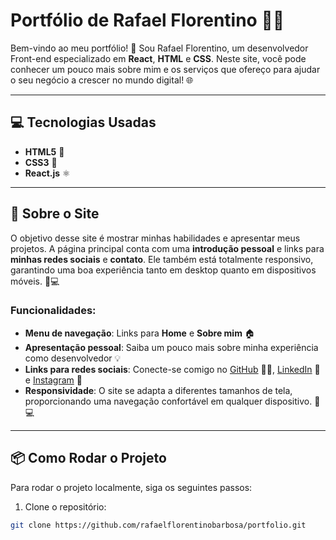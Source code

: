 # Portfólio de Rafael Florentino 👨‍💻

Bem-vindo ao meu portfólio! 🚀 Sou Rafael Florentino, um desenvolvedor Front-end especializado em **React**, **HTML** e **CSS**. Neste site, você pode conhecer um pouco mais sobre mim e os serviços que ofereço para ajudar o seu negócio a crescer no mundo digital! 🌐

---

## 💻 Tecnologias Usadas
- **HTML5** 📄
- **CSS3** 🎨
- **React.js** ⚛️

---

## 📜 Sobre o Site

O objetivo desse site é mostrar minhas habilidades e apresentar meus projetos. A página principal conta com uma **introdução pessoal** e links para **minhas redes sociais** e **contato**. Ele também está totalmente responsivo, garantindo uma boa experiência tanto em desktop quanto em dispositivos móveis. 📱💻

### Funcionalidades:
- **Menu de navegação**: Links para **Home** e **Sobre mim** 🏠
- **Apresentação pessoal**: Saiba um pouco mais sobre minha experiência como desenvolvedor 💡
- **Links para redes sociais**: Conecte-se comigo no [GitHub](https://github.com/rafaelflorentinobarbosa) 🧑‍💻, [LinkedIn](https://www.linkedin.com/in/rafael-florentino-barbosa) 💼 e [Instagram](https://www.instagram.com/rafaelflorentinobarbosa/) 📸
- **Responsividade**: O site se adapta a diferentes tamanhos de tela, proporcionando uma navegação confortável em qualquer dispositivo. 📱💻

---

## 📦 Como Rodar o Projeto

Para rodar o projeto localmente, siga os seguintes passos:

1. Clone o repositório:

```bash
git clone https://github.com/rafaelflorentinobarbosa/portfolio.git
